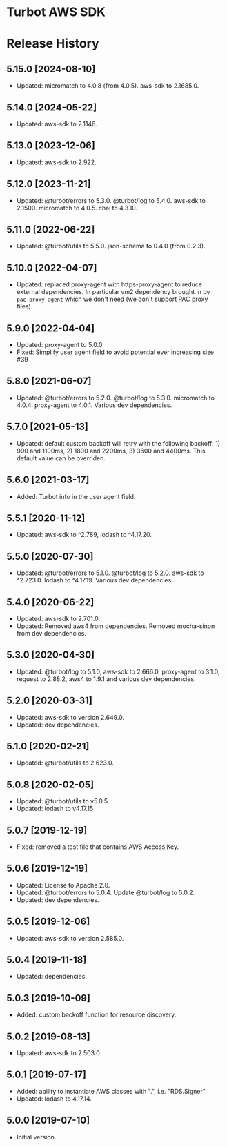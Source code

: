 # Turbot AWS SDK

# Release History

## 5.15.0 [2024-08-10]

- Updated: micromatch to 4.0.8 (from 4.0.5). aws-sdk to 2.1685.0.

## 5.14.0 [2024-05-22]

- Updated: aws-sdk to 2.1146.

## 5.13.0 [2023-12-06]

- Updated: aws-sdk to 2.922.

## 5.12.0 [2023-11-21]

- Updated: @turbot/errors to 5.3.0. @turbot/log to 5.4.0. aws-sdk to 2.1500. micromatch to 4.0.5. chai to 4.3.10.

## 5.11.0 [2022-06-22]

- Updated: @turbot/utils to 5.5.0. json-schema to 0.4.0 (from 0.2.3).

## 5.10.0 [2022-04-07]

- Updated: replaced proxy-agent with https-proxy-agent to reduce external dependencies. In particular vm2 dependency brought in by `pac-proxy-agent` which we don't need (we don't support PAC proxy files).

## 5.9.0 [2022-04-04]

- Updated: proxy-agent to 5.0.0
- Fixed: Simplify user agent field to avoid potential ever increasing size #39

## 5.8.0 [2021-06-07]

- Updated: @turbot/errors to 5.2.0. @turbot/log to 5.3.0. micromatch to 4.0.4. proxy-agent to 4.0.1. Various dev dependencies.

## 5.7.0 [2021-05-13]

- Updated: default custom backoff will retry with the following backoff: 1) 900 and 1100ms, 2) 1800 and 2200ms, 3) 3600 and 4400ms. This default value can be overriden.

## 5.6.0 [2021-03-17]

- Added: Turbot info in the user agent field.

## 5.5.1 [2020-11-12]

- Updated: aws-sdk to ^2.789, lodash to ^4.17.20.

## 5.5.0 [2020-07-30]

- Updated: @turbot/errors to 5.1.0. @turbot/log to 5.2.0. aws-sdk to ^2.723.0. lodash to ^4.17.19. Various dev dependencies.

## 5.4.0 [2020-06-22]

- Updated: aws-sdk to 2.701.0.
- Updated: Removed aws4 from dependencies. Removed mocha-sinon from dev dependencies.

## 5.3.0 [2020-04-30]

- Updated: @turbot/log to 5.1.0, aws-sdk to 2.666.0, proxy-agent to 3.1.0, request to 2.88.2, aws4 to 1.9.1 and various dev dependencies.

## 5.2.0 [2020-03-31]

- Updated: aws-sdk to version 2.649.0.
- Updated: dev dependencies.

## 5.1.0 [2020-02-21]

- Updated: @turbot/utils to 2.623.0.

## 5.0.8 [2020-02-05]

- Updated: @turbot/utils to v5.0.5.
- Updated: lodash to v4.17.15

## 5.0.7 [2019-12-19]

- Fixed: removed a test file that contains AWS Access Key.

## 5.0.6 [2019-12-19]

- Updated: License to Apache 2.0.
- Updated: @turbot/errors to 5.0.4. Update @turbot/log to 5.0.2.
- Updated: dev dependencies.

## 5.0.5 [2019-12-06]

- Updated: aws-sdk to version 2.585.0.

## 5.0.4 [2019-11-18]

- Updated: dependencies.

## 5.0.3 [2019-10-09]

- Added: custom backoff function for resource discovery.

## 5.0.2 [2019-08-13]

- Updated: aws-sdk to 2.503.0.

## 5.0.1 [2019-07-17]

- Added: ability to instantiate AWS classes with ".", i.e. "RDS.Signer".
- Updated: lodash to 4.17.14.

## 5.0.0 [2019-07-10]

- Initial version.
